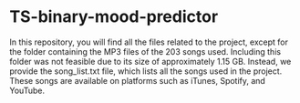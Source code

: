 # TS-binary-mood-predictor
In this repository, you will find all the files related to the project, except for the folder containing the MP3 files of the 203 songs used. Including this folder was not feasible due to its size of approximately 1.15 GB. Instead, we provide the song_list.txt file, which lists all the songs used in the project. These songs are available on platforms such as iTunes, Spotify, and YouTube.
